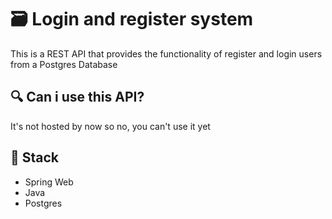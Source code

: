 <h1> 🗃️ Login and register system </h1>

This is a REST API that provides the functionality of register and login users from a Postgres Database

<h2>🔍 Can i use this API?</h2>

It's not hosted by now so no, you can't use it yet

<h2>📘 Stack</h2>

<ul>
  <li>Spring Web</li>
  <li>Java</li>
  <li>Postgres</li>
</ul>
